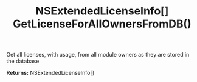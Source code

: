 ﻿---
uid: crmscript_ref_NSLicenseAgent_GetLicenseForAllOwnersFromDB
title: NSExtendedLicenseInfo[] GetLicenseForAllOwnersFromDB()
intellisense: NSLicenseAgent.GetLicenseForAllOwnersFromDB
keywords: NSLicenseAgent, GetLicenseForAllOwnersFromDB
so.topic: reference
---

Get all licenses, with usage, from all module owners as they are stored in the database

**Returns:** NSExtendedLicenseInfo[]